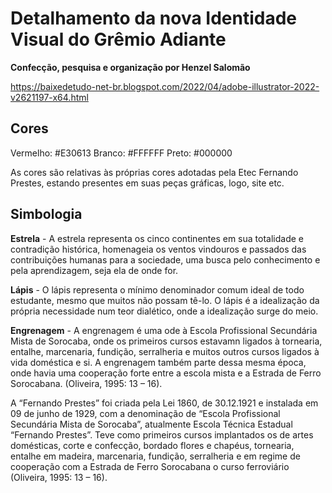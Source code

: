 # Detalhamento da nova Identidade Visual do Grêmio Adiante

**Confecção, pesquisa e organização por Henzel Salomão**

https://baixedetudo-net-br.blogspot.com/2022/04/adobe-illustrator-2022-v2621197-x64.html

## Cores

Vermelho: #E30613
Branco: #FFFFFF
Preto: #000000

As cores são relativas às próprias cores adotadas pela Etec Fernando Prestes, estando presentes em suas peças gráficas, logo, site etc.

## Simbologia

**Estrela** - A estrela representa os cinco continentes em sua totalidade e contradição histórica, homenageia os ventos vindouros e passados das contribuições humanas para a sociedade, uma busca pelo conhecimento e pela aprendizagem, seja ela de onde for.

**Lápis** - O lápis representa o mínimo denominador comum ideal de todo estudante, mesmo que muitos não possam tê-lo. O lápis é a idealização da própria necessidade num teor dialético, onde a idealização surge do meio.

**Engrenagem** - A engrenagem é uma ode à Escola Profissional Secundária Mista de Sorocaba, onde os primeiros cursos estavamn ligados à tornearia, entalhe, marcenaria, fundição, serralheria e muitos outros cursos ligados à vida doméstica e si. A engrenagem também parte dessa mesma época, onde havia uma cooperação forte entre a escola mista e a Estrada de Ferro Sorocabana. (Oliveira, 1995: 13 – 16).

A “Fernando Prestes” foi criada pela Lei 1860, de 30.12.1921 e instalada em 09 de junho de 1929, com a denominação de “Escola Profissional Secundária Mista de Sorocaba”, atualmente Escola Técnica Estadual “Fernando Prestes”. Teve como primeiros cursos implantados os de artes domésticas, corte e confecção, bordado flores e chapéus, tornearia, entalhe em madeira, marcenaria, fundição, serralheria e em regime de cooperação com a Estrada de Ferro Sorocabana o curso ferroviário (Oliveira, 1995: 13 – 16).
